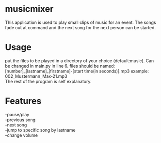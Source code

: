 # musicmixer  
This application is used to play small clips of music for an event. The songs fade out at command and the next song for the next person can be started. 
# Usage
put the files to be played in a directory of your choice (default:music). Can be changed in main.py in line 6.
files should be named: \[number]\_\[lastname]\_\[firstname]-\[start time(in seconds)].mp3 example: 002_Mustermann_Max-21.mp3  
The rest of the program is self explanatory.  
# Features  
-pause/play  
-previous song  
-next song  
-jump to specific song by lastname  
-change volume
